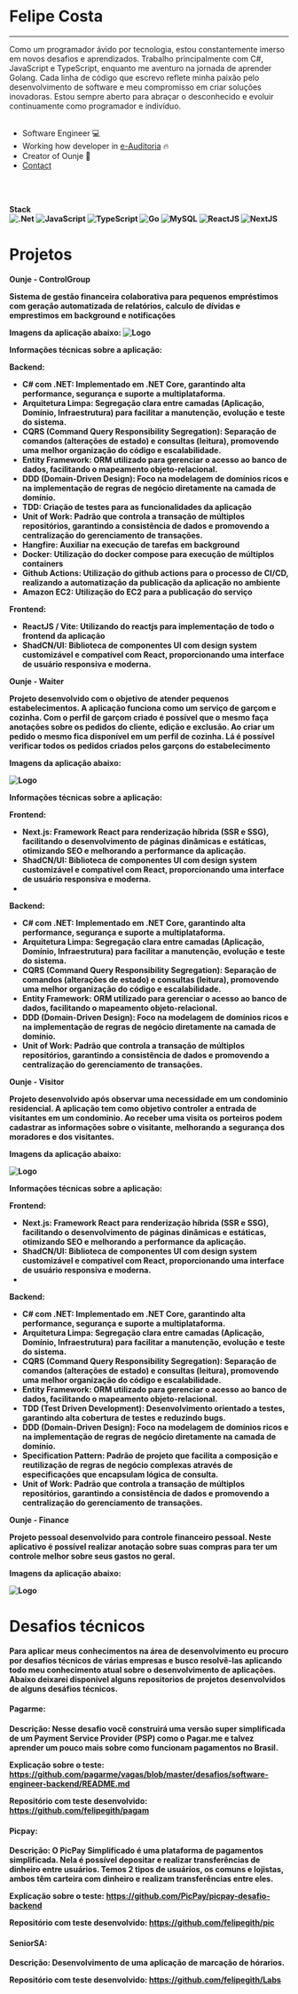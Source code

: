 <h1>Felipe Costa</h1>
<hr>
<span>Como um programador ávido por tecnologia, estou constantemente imerso em novos desafios e aprendizados. Trabalho principalmente com C#, JavaScript e TypeScript, enquanto me aventuro na jornada de aprender Golang. Cada linha de código que escrevo reflete minha paixão pelo desenvolvimento de software e meu compromisso em criar soluções inovadoras. Estou sempre aberto para abraçar o desconhecido e evoluir continuamente como programador e indivíduo.</span>
<br>
<br>

- Software Engineer 💻
- Working how developer in [e-Auditoria](https://e-auditoria.com.br) 🔥
- Creator of Ounje 🚀
- [Contact](https://www.linkedin.com/in/felipe-costa-8039361b1/)

<br>
<br>

<strong>Stack<strong/>
<br>
![.Net](https://img.shields.io/badge/.NET-5C2D91?style=for-the-badge&logo=.net&logoColor=white)
![JavaScript](https://img.shields.io/badge/javascript-%23323330.svg?style=for-the-badge&logo=javascript&logoColor=%23F7DF1E)
![TypeScript](https://img.shields.io/badge/typescript-%23007ACC.svg?style=for-the-badge&logo=typescript&logoColor=white)
![Go](https://img.shields.io/badge/go-%2300ADD8.svg?style=for-the-badge&logo=go&logoColor=white)
![MySQL](https://img.shields.io/badge/mysql-4479A1.svg?style=for-the-badge&logo=mysql&logoColor=white)
![ReactJS](https://img.shields.io/badge/react-%2320232a.svg?style=for-the-badge&logo=react&logoColor=%2361DAFB)
![NextJS](https://img.shields.io/badge/next.js-000000?style=for-the-badge&logo=nextdotjs&logoColor=white)

# Projetos

<strong>Ounje - ControlGroup<strong/>

<span>Sistema de gestão financeira colaborativa para pequenos empréstimos com geração automatizada de relatórios, calculo de dívidas e emprestimos em background e notificações<span/>

Imagens da aplicação abaixo:
![Logo](https://imgur.com/a/3oDYuwC)

Informações técnicas sobre a aplicação:

Backend:

- C# com .NET: Implementado em .NET Core, garantindo alta performance, segurança e suporte a multiplataforma.
- Arquitetura Limpa: Segregação clara entre camadas (Aplicação, Domínio, Infraestrutura) para facilitar a manutenção, evolução e teste do sistema.
- CQRS (Command Query Responsibility Segregation): Separação de comandos (alterações de estado) e consultas (leitura), promovendo uma melhor organização do código e escalabilidade.
- Entity Framework: ORM utilizado para gerenciar o acesso ao banco de dados, facilitando o mapeamento objeto-relacional.
- DDD (Domain-Driven Design): Foco na modelagem de domínios ricos e na implementação de regras de negócio diretamente na camada de domínio.
- TDD: Criação de testes para as funcionalidades da aplicação
- Unit of Work: Padrão que controla a transação de múltiplos repositórios, garantindo a consistência de dados e promovendo a centralização do gerenciamento de transações.
- Hangfire: Auxiliar na execução de tarefas em background
- Docker: Utilização do docker compose para execução de múltiplos containers
- Github Actions: Utilização do github actions para o processo de CI/CD, realizando a automatização da publicação da aplicação no ambiente
- Amazon EC2: Utilização do EC2 para a publicação do serviço

Frontend:

- ReactJS / Vite: Utilizando do reactjs para implementação de todo o frontend da aplicação
- ShadCN/UI: Biblioteca de componentes UI com design system customizável e compatível com React, proporcionando uma interface de usuário responsiva e moderna.

<strong>Ounje - Waiter<strong/>

<span>Projeto desenvolvido com o objetivo de atender pequenos estabelecimentos. A aplicação funciona
como um serviço de garçom e cozinha. Com o perfil de garçom criado é possível que o mesmo faça
anotações sobre os pedidos do cliente, edição e exclusão. Ao criar um pedido o mesmo fica disponível
em um perfil de cozinha. Lá é possível verificar todos os pedidos criados pelos garçons do estabelecimento <span/>

Imagens da aplicação abaixo:

![Logo](https://i.imgur.com/w2nVgFG.png)

Informações técnicas sobre a aplicação:

Frontend:

- Next.js: Framework React para renderização híbrida (SSR e SSG), facilitando o desenvolvimento de páginas dinâmicas e estáticas, otimizando SEO e melhorando a performance da aplicação.
- ShadCN/UI: Biblioteca de componentes UI com design system customizável e compatível com React, proporcionando uma interface de usuário responsiva e moderna.
- 
Backend:

- C# com .NET: Implementado em .NET Core, garantindo alta performance, segurança e suporte a multiplataforma.
- Arquitetura Limpa: Segregação clara entre camadas (Aplicação, Domínio, Infraestrutura) para facilitar a manutenção, evolução e teste do sistema.
- CQRS (Command Query Responsibility Segregation): Separação de comandos (alterações de estado) e consultas (leitura), promovendo uma melhor organização do código e escalabilidade.
- Entity Framework: ORM utilizado para gerenciar o acesso ao banco de dados, facilitando o mapeamento objeto-relacional.
- DDD (Domain-Driven Design): Foco na modelagem de domínios ricos e na implementação de regras de negócio diretamente na camada de domínio.
- Unit of Work: Padrão que controla a transação de múltiplos repositórios, garantindo a consistência de dados e promovendo a centralização do gerenciamento de transações.


<strong>Ounje - Visitor<strong/>

<span>Projeto desenvolvido após observar uma necessidade em um condominio residencial. A aplicação tem como objetivo controler a entrada de visitantes
em um condominio. Ao receber uma visita os porteiros podem cadastrar as informações sobre o visitante, melhorando a segurança dos moradores e dos visitantes.
<span/>

Imagens da aplicação abaixo:

![Logo](https://imgur.com/e1EcSI1.png)

Informações técnicas sobre a aplicação:

Frontend:

- Next.js: Framework React para renderização híbrida (SSR e SSG), facilitando o desenvolvimento de páginas dinâmicas e estáticas, otimizando SEO e melhorando a performance da aplicação.
- ShadCN/UI: Biblioteca de componentes UI com design system customizável e compatível com React, proporcionando uma interface de usuário responsiva e moderna.
- 
Backend:

- C# com .NET: Implementado em .NET Core, garantindo alta performance, segurança e suporte a multiplataforma.
- Arquitetura Limpa: Segregação clara entre camadas (Aplicação, Domínio, Infraestrutura) para facilitar a manutenção, evolução e teste do sistema.
- CQRS (Command Query Responsibility Segregation): Separação de comandos (alterações de estado) e consultas (leitura), promovendo uma melhor organização do código e escalabilidade.
- Entity Framework: ORM utilizado para gerenciar o acesso ao banco de dados, facilitando o mapeamento objeto-relacional.
- TDD (Test Driven Development): Desenvolvimento orientado a testes, garantindo alta cobertura de testes e reduzindo bugs.
- DDD (Domain-Driven Design): Foco na modelagem de domínios ricos e na implementação de regras de negócio diretamente na camada de domínio.
- Specification Pattern: Padrão de projeto que facilita a composição e reutilização de regras de negócio complexas através de especificações que encapsulam lógica de consulta.
- Unit of Work: Padrão que controla a transação de múltiplos repositórios, garantindo a consistência de dados e promovendo a centralização do gerenciamento de transações.

<strong>Ounje - Finance<strong/>

Projeto pessoal desenvolvido para controle financeiro pessoal. Neste aplicativo é possível realizar anotação sobre suas compras para ter um controle melhor sobre seus gastos no geral.

Imagens da aplicação abaixo:

![Logo](https://i.imgur.com/kQZAs4m.png)



# Desafios técnicos

Para aplicar meus conhecimentos na área de desenvolvimento eu procuro por desafios técnicos de várias empresas e busco resolvê-las aplicando todo meu conhecimento atual sobre o desenvolvimento de aplicações. Abaixo deixarei disponível alguns repositorios de projetos desenvolvidos de alguns desáfios técnicos. 




#### Pagarme:

**Descrição:** Nesse desafio você construirá uma versão super simplificada de um Payment Service Provider (PSP) como o Pagar.me e talvez aprender um pouco mais sobre como funcionam pagamentos no Brasil.

**Explicação sobre o teste:** https://github.com/pagarme/vagas/blob/master/desafios/software-engineer-backend/README.md


**Repositório com teste desenvolvido:** https://github.com/felipegith/pagam



#### Picpay:

**Descrição:** O PicPay Simplificado é uma plataforma de pagamentos simplificada. Nela é possível depositar e realizar transferências de dinheiro entre usuários. Temos 2 tipos de usuários, os comuns e lojistas, ambos têm carteira com dinheiro e realizam transferências entre eles.

**Explicação sobre o teste:** https://github.com/PicPay/picpay-desafio-backend


**Repositório com teste desenvolvido:** https://github.com/felipegith/pic



#### SeniorSA:

**Descrição:** Desenvolvimento de uma aplicação de marcação de hórarios.

**Repositório com teste desenvolvido:** https://github.com/felipegith/Labs


